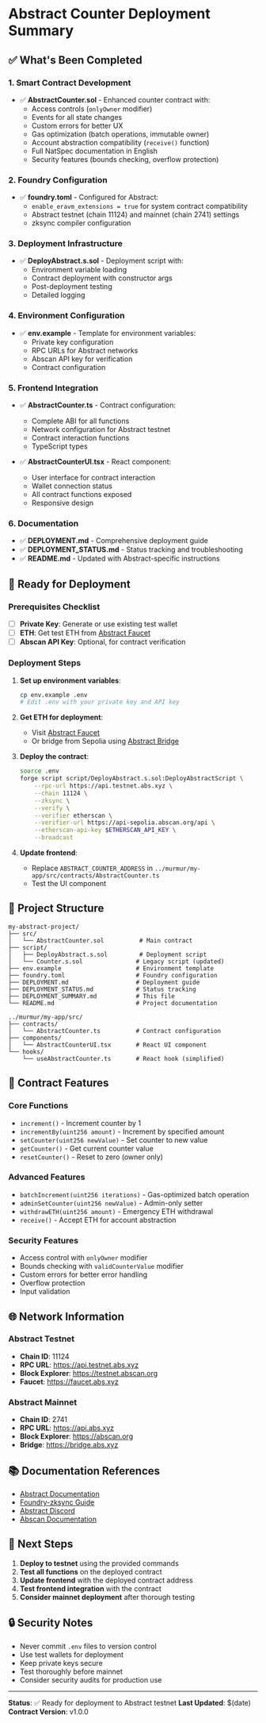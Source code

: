 # Abstract Counter Deployment Summary

## ✅ What's Been Completed

### 1. Smart Contract Development
- ✅ **AbstractCounter.sol** - Enhanced counter contract with:
  - Access controls (`onlyOwner` modifier)
  - Events for all state changes
  - Custom errors for better UX
  - Gas optimization (batch operations, immutable owner)
  - Account abstraction compatibility (`receive()` function)
  - Full NatSpec documentation in English
  - Security features (bounds checking, overflow protection)

### 2. Foundry Configuration
- ✅ **foundry.toml** - Configured for Abstract:
  - `enable_eravm_extensions = true` for system contract compatibility
  - Abstract testnet (chain 11124) and mainnet (chain 2741) settings
  - zksync compiler configuration

### 3. Deployment Infrastructure
- ✅ **DeployAbstract.s.sol** - Deployment script with:
  - Environment variable loading
  - Contract deployment with constructor args
  - Post-deployment testing
  - Detailed logging

### 4. Environment Configuration
- ✅ **env.example** - Template for environment variables:
  - Private key configuration
  - RPC URLs for Abstract networks
  - Abscan API key for verification
  - Contract configuration

### 5. Frontend Integration
- ✅ **AbstractCounter.ts** - Contract configuration:
  - Complete ABI for all functions
  - Network configuration for Abstract testnet
  - Contract interaction functions
  - TypeScript types

- ✅ **AbstractCounterUI.tsx** - React component:
  - User interface for contract interaction
  - Wallet connection status
  - All contract functions exposed
  - Responsive design

### 6. Documentation
- ✅ **DEPLOYMENT.md** - Comprehensive deployment guide
- ✅ **DEPLOYMENT_STATUS.md** - Status tracking and troubleshooting
- ✅ **README.md** - Updated with Abstract-specific instructions

## 🚀 Ready for Deployment

### Prerequisites Checklist
- [ ] **Private Key**: Generate or use existing test wallet
- [ ] **ETH**: Get test ETH from [Abstract Faucet](https://faucet.abs.xyz)
- [ ] **Abscan API Key**: Optional, for contract verification

### Deployment Steps

1. **Set up environment variables**:
   ```bash
   cp env.example .env
   # Edit .env with your private key and API key
   ```

2. **Get ETH for deployment**:
   - Visit [Abstract Faucet](https://faucet.abs.xyz)
   - Or bridge from Sepolia using [Abstract Bridge](https://bridge.abs.xyz)

3. **Deploy the contract**:
   ```bash
   source .env
   forge script script/DeployAbstract.s.sol:DeployAbstractScript \
       --rpc-url https://api.testnet.abs.xyz \
       --chain 11124 \
       --zksync \
       --verify \
       --verifier etherscan \
       --verifier-url https://api-sepolia.abscan.org/api \
       --etherscan-api-key $ETHERSCAN_API_KEY \
       --broadcast
   ```

4. **Update frontend**:
   - Replace `ABSTRACT_COUNTER_ADDRESS` in `../murmur/my-app/src/contracts/AbstractCounter.ts`
   - Test the UI component

## 📁 Project Structure

```
my-abstract-project/
├── src/
│   └── AbstractCounter.sol          # Main contract
├── script/
│   ├── DeployAbstract.s.sol         # Deployment script
│   └── Counter.s.sol               # Legacy script (updated)
├── env.example                     # Environment template
├── foundry.toml                    # Foundry configuration
├── DEPLOYMENT.md                   # Deployment guide
├── DEPLOYMENT_STATUS.md            # Status tracking
├── DEPLOYMENT_SUMMARY.md           # This file
└── README.md                       # Project documentation

../murmur/my-app/src/
├── contracts/
│   └── AbstractCounter.ts          # Contract configuration
├── components/
│   └── AbstractCounterUI.tsx       # React UI component
└── hooks/
    └── useAbstractCounter.ts       # React hook (simplified)
```

## 🔧 Contract Features

### Core Functions
- `increment()` - Increment counter by 1
- `incrementBy(uint256 amount)` - Increment by specified amount
- `setCounter(uint256 newValue)` - Set counter to new value
- `getCounter()` - Get current counter value
- `resetCounter()` - Reset to zero (owner only)

### Advanced Features
- `batchIncrement(uint256 iterations)` - Gas-optimized batch operation
- `adminSetCounter(uint256 newValue)` - Admin-only setter
- `withdrawETH(uint256 amount)` - Emergency ETH withdrawal
- `receive()` - Accept ETH for account abstraction

### Security Features
- Access control with `onlyOwner` modifier
- Bounds checking with `validCounterValue` modifier
- Custom errors for better error handling
- Overflow protection
- Input validation

## 🌐 Network Information

### Abstract Testnet
- **Chain ID**: 11124
- **RPC URL**: https://api.testnet.abs.xyz
- **Block Explorer**: https://testnet.abscan.org
- **Faucet**: https://faucet.abs.xyz

### Abstract Mainnet
- **Chain ID**: 2741
- **RPC URL**: https://api.abs.xyz
- **Block Explorer**: https://abscan.org
- **Bridge**: https://bridge.abs.xyz

## 📚 Documentation References

- [Abstract Documentation](https://docs.abs.xyz)
- [Foundry-zksync Guide](https://docs.abs.xyz/build-on-abstract/smart-contracts/foundry/get-started)
- [Abstract Discord](https://discord.gg/abstract)
- [Abscan Documentation](https://abscan.org/docs)

## 🎯 Next Steps

1. **Deploy to testnet** using the provided commands
2. **Test all functions** on the deployed contract
3. **Update frontend** with the deployed contract address
4. **Test frontend integration** with the contract
5. **Consider mainnet deployment** after thorough testing

## 🔒 Security Notes

- Never commit `.env` files to version control
- Use test wallets for deployment
- Keep private keys secure
- Test thoroughly before mainnet
- Consider security audits for production use

---

**Status**: ✅ Ready for deployment to Abstract testnet
**Last Updated**: $(date)
**Contract Version**: v1.0.0 